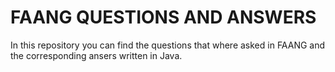 # FAANG QUESTIONS AND ANSWERS

In this repository you can find the questions that where asked in FAANG and the corresponding ansers written in Java.
